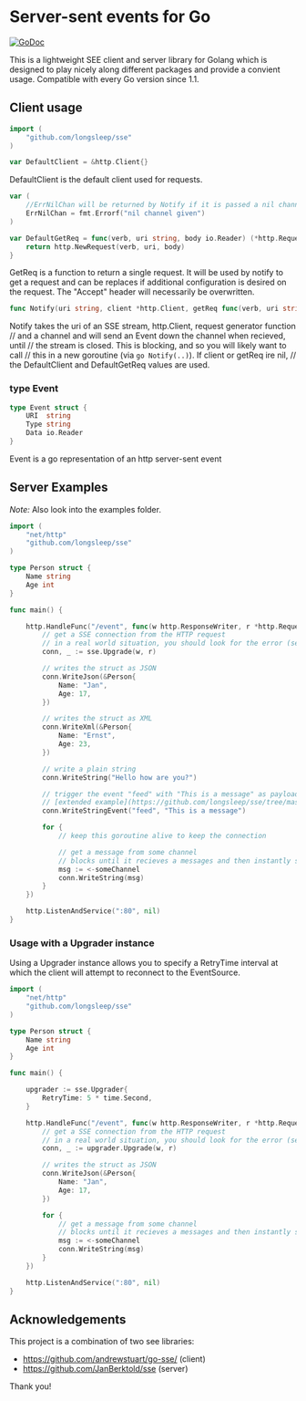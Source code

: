 # Server-sent events for Go
[![GoDoc](https://godoc.org/github.com/longsleep/sse?status.svg)](https://godoc.org/github.com/longsleep/sse)

This is a lightweight SEE client and server library for Golang which is designed
to play nicely along different packages and provide a convient usage. Compatible
with every Go version since 1.1.

## Client usage

```go
import (
	"github.com/longsleep/sse"
)
```

```go
var DefaultClient = &http.Client{}
```
DefaultClient is the default client used for requests.

```go
var (
	//ErrNilChan will be returned by Notify if it is passed a nil channel
	ErrNilChan = fmt.Errorf("nil channel given")
)
```

```go
var DefaultGetReq = func(verb, uri string, body io.Reader) (*http.Request, error) {
	return http.NewRequest(verb, uri, body)
}
```
GetReq is a function to return a single request. It will be used by notify to
get a request and can be replaces if additional configuration is desired on the
request. The "Accept" header will necessarily be overwritten.

```go
func Notify(uri string, client *http.Client, getReq func(verb, uri string, body io.Reader) (*http.Request, error), evCh chan<- *Event) error
```
Notify takes the uri of an SSE stream, http.Client, request generator function 
// and a channel and will send an Event down the channel when recieved, until
// the stream is closed. This is  blocking, and so you will likely want to call
// this in a new goroutine (via `go Notify(..)`). If client or getReq ire nil, 
// the DefaultClient and DefaultGetReq values are used.

### type Event

```go
type Event struct {
	URI  string
	Type string
	Data io.Reader
}
```

Event is a go representation of an http server-sent event

## Server Examples

*Note:* Also look into the examples folder.

```go
import (
	"net/http"
	"github.com/longsleep/sse"
)

type Person struct {
	Name string
	Age int
}

func main() {

	http.HandleFunc("/event", func(w http.ResponseWriter, r *http.Request) {
		// get a SSE connection from the HTTP request
		// in a real world situation, you should look for the error (second return value)
		conn, _ := sse.Upgrade(w, r)

		// writes the struct as JSON
		conn.WriteJson(&Person{
			Name: "Jan",
			Age: 17,
		})

		// writes the struct as XML
		conn.WriteXml(&Person{
			Name: "Ernst",
			Age: 23,
		})

		// write a plain string
		conn.WriteString("Hello how are you?")

		// trigger the event "feed" with "This is a message" as payload
		// [extended example](https://github.com/longsleep/sse/tree/master/examples/events)
		conn.WriteStringEvent("feed", "This is a message")

		for {
			// keep this goroutine alive to keep the connection

			// get a message from some channel
			// blocks until it recieves a messages and then instantly sends it to the client
			msg := <-someChannel
			conn.WriteString(msg)
		}
	})

	http.ListenAndService(":80", nil)
}

```

### Usage with a Upgrader instance

Using a Upgrader instance allows you to specify a RetryTime interval at which the client will attempt to reconnect to the EventSource.

```go
import (
	"net/http"
	"github.com/longsleep/sse"
)

type Person struct {
	Name string
	Age int
}

func main() {

	upgrader := sse.Upgrader{
		RetryTime: 5 * time.Second,
	}

	http.HandleFunc("/event", func(w http.ResponseWriter, r *http.Request) {
		// get a SSE connection from the HTTP request
		// in a real world situation, you should look for the error (second return value)
		conn, _ := upgrader.Upgrade(w, r)

		// writes the struct as JSON
		conn.WriteJson(&Person{
			Name: "Jan",
			Age: 17,
		})

		for {
			// get a message from some channel
			// blocks until it recieves a messages and then instantly sends it to the client
			msg := <-someChannel
			conn.WriteString(msg)
		}
	})

	http.ListenAndService(":80", nil)
}

```

## Acknowledgements

This project is a combination of two see libraries:

- https://github.com/andrewstuart/go-sse/ (client)
- https://github.com/JanBerktold/sse (server)

Thank you!
